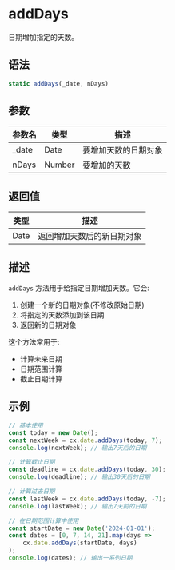 # addDays

日期增加指定的天数。

## 语法

```javascript
static addDays(_date, nDays)
```

## 参数

| 参数名 | 类型 | 描述 |
|--------|------|------|
| _date | Date | 要增加天数的日期对象 |
| nDays | Number | 要增加的天数 |

## 返回值

| 类型 | 描述 |
|------|------|
| Date | 返回增加天数后的新日期对象 |

## 描述

`addDays` 方法用于给指定日期增加天数。它会:

1. 创建一个新的日期对象(不修改原始日期)
2. 将指定的天数添加到该日期
3. 返回新的日期对象

这个方法常用于:
- 计算未来日期
- 日期范围计算
- 截止日期计算

## 示例

```javascript
// 基本使用
const today = new Date();
const nextWeek = cx.date.addDays(today, 7);
console.log(nextWeek); // 输出7天后的日期

// 计算截止日期
const deadline = cx.date.addDays(today, 30);
console.log(deadline); // 输出30天后的日期

// 计算过去日期
const lastWeek = cx.date.addDays(today, -7);
console.log(lastWeek); // 输出7天前的日期

// 在日期范围计算中使用
const startDate = new Date('2024-01-01');
const dates = [0, 7, 14, 21].map(days => 
    cx.date.addDays(startDate, days)
);
console.log(dates); // 输出一系列日期
``` 